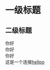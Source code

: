 # 一级标题
## 二级标题
  你好  
  你好  
  你好  
  这是一个连接[hellpo](https://www.runoob.com/markdown/md-link.html)    